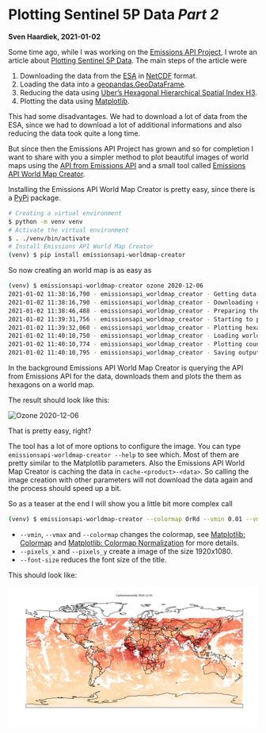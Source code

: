 # Plotting Sentinel 5P Data *Part 2*

__Sven Haardiek, 2021-01-02__

Some time ago, while I was working on the [Emissions API Project](https://emissions-api.org), I wrote an article about [Plotting Sentinel 5P Data](plotting-sentinel-5p-data).
The main steps of the article were

1. Downloading the data from the [ESA](https://www.esa.int/) in  [NetCDF](https://de.wikipedia.org/wiki/NetCDF) format.
2. Loading the data into a [geopandas.GeoDataFrame](https://geopandas.org/reference/geopandas.GeoDataFrame.html).
3. Reducing the data using [Uber’s Hexagonal Hierarchical Spatial Index H3](https://eng.uber.com/h3/).
4. Plotting the data using [Matplotlib](https://matplotlib.org/).

This had some disadvantages.
We had to download a lot of data from the ESA, since we had to download a lot of additional informations and also reducing the data took quite a long time.

But since then the Emissions API Project has grown and so for completion I want to share with you a simpler method to plot beautiful images of world maps using the [API from Emissions API](https://api.v2.emissions-api.org) and a small tool called [Emissions API World Map Creator](https://github.com/emissions-api/emissionsapi-worldmap-creator).

Installing the Emissions API World Map Creator is pretty easy, since there is a [PyPi](emissionsapi-worldmap-creator) package.

```bash
# Creating a virtual environment
$ python -m venv venv
# Activate the virtual environment
$ . ./venv/bin/activate
# Install Emissions API World Map Creator
(venv) $ pip install emissionsapi-worldmap-creator
```

So now creating an world map is as easy as

```bash
(venv) $ emissionsapi-worldmap-creator ozone 2020-12-06
2021-01-02 11:38:16,790 - emissionsapi_worldmap_creator - Getting data.
2021-01-02 11:38:16,790 - emissionsapi_worldmap_creator - Downloading data from Emissions API
2021-01-02 11:38:46,488 - emissionsapi_worldmap_creator - Preparing the data
2021-01-02 11:39:31,756 - emissionsapi_worldmap_creator - Starting to plot
2021-01-02 11:39:32,060 - emissionsapi_worldmap_creator - Plotting hexagonal polygons
2021-01-02 11:40:10,750 - emissionsapi_worldmap_creator - Loading world map
2021-01-02 11:40:10,774 - emissionsapi_worldmap_creator - Plotting country borders
2021-01-02 11:40:10,795 - emissionsapi_worldmap_creator - Saving output to ozone-2020-12-06.png

```

In the background Emissions API World Map Creator is querying the API from Emissions API for the data, downloads them and plots the them as hexagons on a world map.

The result should look like this:

![Ozone 2020-12-06](images/plotting-sentinel-5p-data-part-2/ozone-2020-12-06.png)

That is pretty easy, right?

The tool has a lot of more options to configure the image.
You can type `emissionsapi-worldmap-creator --help` to see which.
Most of them are pretty similar to the Matplotlib parameters.
Also the Emissions API World Map Creator is caching the data in `cache-<product>-<data>`.
So calling the image creation with other parameters will not download the data again and the process should speed up a bit.

So as a teaser at the end I will show you a little bit more complex call

```bash
(venv) $ emissionsapi-worldmap-creator --colormap OrRd --vmin 0.01 --vmax 0.05 --pixels_x 1920 --pixels_y 1080 --font-size 40 carbonmonoxide 2020-12-01

```

* `--vmin`, `--vmax` and `--colormap` changes the colormap, see [Matplotlib: Colormap](https://matplotlib.org/3.1.0/tutorials/colors/colormaps.html) and [Matplotlib: Colormap Normalization](https://matplotlib.org/3.1.1/tutorials/colors/colormapnorms.html) for more details.
* `--pixels_x` and `--pixels_y` create a image of the size 1920x1080.
* `--font-size` reduces the font size of the title.

This should look like:

![Carbonmonoxide 2020-12-01](images/plotting-sentinel-5p-data-part-2/carbonmonoxide-2020-12-01.png)
